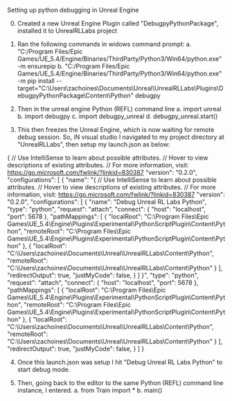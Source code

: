 Setting up python debugging in Unreal Engine

0. Created a new Unreal Engine Plugin called "DebugpyPythonPackage", installed it to UnrealRLLabs project

1. Ran the following commands in widows command prompt:
    a. "C:/Program Files/Epic Games/UE_5.4/Engine/Binaries/ThirdParty/Python3/Win64/python.exe" -m ensurepip
    b. "C:/Program Files/Epic Games/UE_5.4/Engine/Binaries/ThirdParty/Python3/Win64/python.exe" -m pip install --target="C:\Users\zachoines\Documents\Unreal\UnrealRLLabs\Plugins\DebugpyPythonPackage\Content\Python" debugpy

2. Then in the unreal engine Python (REFL) command line
    a. import unreal 
    b. import debugpy
    c. import debugpy_unreal
    d. debugpy_unreal.start()

3. This then freezes the Unreal Engine, which is now waiting for remote debug session. So, iN visual studio I navigated to my project directory at "UnrealRLLabs", then setup my launch.json as below:

{
    // Use IntelliSense to learn about possible attributes.
    // Hover to view descriptions of existing attributes.
    // For more information, visit: https://go.microsoft.com/fwlink/?linkid=830387
    "version": "0.2.0",
    "configurations": [
        {
            "name": "{
    // Use IntelliSense to learn about possible attributes.
    // Hover to view descriptions of existing attributes.
    // For more information, visit: https://go.microsoft.com/fwlink/?linkid=830387
    "version": "0.2.0",
    "configurations": [
        {
            "name": "Debug Unreal RL Labs Python",
            "type": "python",
            "request": "attach",
            "connect": {
                "host": "localhost",
                "port": 5678
            },
            "pathMappings": [
                {
                    "localRoot": "C:\\Program Files\\Epic Games\\UE_5.4\\Engine\\Plugins\\Experimental\\PythonScriptPlugin\\Content\\Python",
                    "remoteRoot": "C:\\Program Files\\Epic Games\\UE_5.4\\Engine\\Plugins\\Experimental\\PythonScriptPlugin\\Content\\Python"
                },
                {
                    "localRoot": "C:\\Users\\zachoines\\Documents\\Unreal\\UnrealRLLabs\\Content\\Python",
                    "remoteRoot": "C:\\Users\\zachoines\\Documents\\Unreal\\UnrealRLLabs\\Content\\Python"
                }
            ],
            "redirectOutput": true,
            "justMyCode": false,
        }
    ]
}",
            "type": "python",
            "request": "attach",
            "connect": {
                "host": "localhost",
                "port": 5678
            },
            "pathMappings": [
                {
                    "localRoot": "C:\\Program Files\\Epic Games\\UE_5.4\\Engine\\Plugins\\Experimental\\PythonScriptPlugin\\Content\\Python",
                    "remoteRoot": "C:\\Program Files\\Epic Games\\UE_5.4\\Engine\\Plugins\\Experimental\\PythonScriptPlugin\\Content\\Python"
                },
                {
                    "localRoot": "C:\\Users\\zachoines\\Documents\\Unreal\\UnrealRLLabs\\Content\\Python",
                    "remoteRoot": "C:\\Users\\zachoines\\Documents\\Unreal\\UnrealRLLabs\\Content\\Python"
                }
            ],
            "redirectOutput": true,
            "justMyCode": false,
        }
    ]
}

4. Once this launch.json was setup I hit "Debug Unreal RL Labs Python" to start debug mode.

5. Then, going back to the editor to the same Python (REFL) command line instance, I entered.
    a. from Train import *
    b. main()

